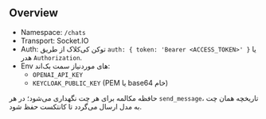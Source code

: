 ## Overview

- Namespace: `/chats`
- Transport: Socket.IO
- Auth: توکن کی‌کلاک از طریق `auth: { token: 'Bearer <ACCESS_TOKEN>' }` یا هدر `Authorization`.
- Env های موردنیاز سمت بک‌اند:
  - `OPENAI_API_KEY`
  - `KEYCLOAK_PUBLIC_KEY` (PEM یا base64 خام)

حافظه مکالمه برای هر چت نگهداری می‌شود؛ در هر `send_message`، تاریخچه همان چت به مدل ارسال می‌گردد تا کانتکست حفظ شود.
